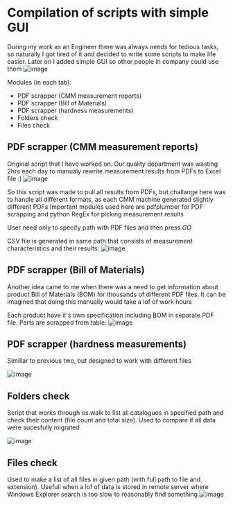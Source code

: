# Compilation of scripts with simple GUI
During my work as an Engineer there was always needs for tedious tasks, so naturally I got tired of it and decided to write some scripts to make life easier. Later on I added simple GUI so other people in company could use them
![image](https://github.com/dczarny10/all-scripts/assets/105910358/1892dbdc-503d-43ad-b228-5cfc3c3c02cc)

Modules (in each tab):
* PDF scrapper (CMM measurement reports)
* PDF scrapper (Bill of Materials)
* PDF scrapper (hardness measurements)
* Folders check
* Files check

## PDF scrapper (CMM measurement reports)
Original script that I have worked on. Our quality department was wasting 2hrs each day to manualy rewrite measurement results from PDFs to Excel file :)
![image](https://github.com/dczarny10/all-scripts/assets/105910358/b24325ab-bfc9-4039-8845-415eed9ad7f6)


So this script was made to pull all results from PDFs, but challange here was to handle all different formats, as each CMM machine generated slightly different PDFs
Important modules used here are pdfplumber for PDF scrapping and python RegEx for picking measurement results

User need only to specify path with PDF files and then press *GO*

CSV file is generated in same path that consists of measurement characteristics and their results:
![image](https://github.com/dczarny10/all-scripts/assets/105910358/6652b454-ab98-466e-87d7-c09c2275d806)

## PDF scrapper (Bill of Materials)
Another idea came to me when there was a need to get information about product Bill of Materials (BOM) for thousands of different PDF files. It can be imagined that doing this manually would take a lof of work hours

Each product have it's own specification including BOM in separate PDF file. Parts are scrapped from table:
![image](https://github.com/dczarny10/all-scripts/assets/105910358/1e48c27f-8269-4e98-905a-4eaa6b156e00)

## PDF scrapper (hardness measurements)
Simillar to previous two, but designed to work with different files

![image](https://github.com/dczarny10/all-scripts/assets/105910358/bbb433ce-77fd-4ef2-a8a4-0370c5dde60e)

## Folders check
Script that works through os.walk to list all catalogues in specified path and check their content (file count and total size). Used to compare if all data were sucesfully migrated

![image](https://github.com/dczarny10/all-scripts/assets/105910358/a5a8c9ec-3172-4147-b0b9-ef3636a6bbef)

## Files check

Used to make a list of all files in given path (with full path to file and extension). Usefull when a lof of data is stored in remote server where Windows Explorer search is too slow to reasonably find something
![image](https://github.com/dczarny10/all-scripts/assets/105910358/1a3b7786-970b-4ca2-8ed3-690540030985)


